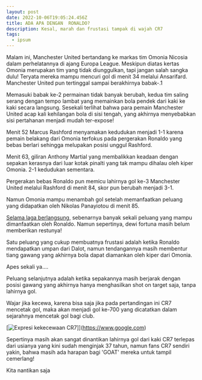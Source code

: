 ```yaml
---
layout: post
date: 2022-10-06T19:05:24.456Z
title: ADA APA DENGAN  RONALDO?
description: Kesal, marah dan frustasi tampak di wajah CR7
tags:
  - ipsum
---
```

M﻿alam ini, Manchester United bertandang ke markas tim Omonia Nicosia dalam perhelatannya di ajang Europa League. Meskipun diatas kertas Omonia merupakan tim yang tidak diunggulkan, tapi jangan salah sangka dulu! Teryata mereka mampu mencuri gol di menit 34 melalui Ansarifard. Manchester United pun tertinggal sampai berakhirnya babak-.1

M﻿emasuki babak ke-2 permainan tidak banyak berubah, kedua tim saling serang dengan tempo lambat yang memainkan bola pendek dari kaki ke kaki secara langsung. Sesekali terlihat bahwa para pemain Manchester United acap kali kehilangan bola di sisi tengah, yang akhirnya menyebabkan sisi pertahanan menjadi mudah ter-expose!

M﻿enit 52 Marcus Rashford menyamakan kedudukan menjadi 1-1 karena pemain belakang dari Omonia terfokus pada pergerakan Ronaldo yang bebas berlari sehingga melupakan posisi unggul Rashford.

M﻿enit 63, giliran Anthony Martial yang membalikkan keadaan dengan sepakan kerasnya dari luar kotak pinalti yang tak mampu dihalau oleh kiper Omonia. 2-1 kedudukan sementara.

Pergerakan bebas Ronaldo pun memicu lahirnya gol ke-3 Manchester United melalui Rashford di menit 84, skor pun berubah menjadi 3-1. 

N﻿amun Omonia mampu menambah gol setelah memanfaatkan peluang yang didapatkan oleh Nikolas Panayiotou di menit 85.

[S﻿elama laga berlangsung](https://www.google.com), sebenarnya banyak sekali peluang yang mampu dimanfaatkan oleh Ronaldo. Namun sepertinya, dewi fortuna masih belum memberikan restunya!

S﻿atu peluang yang cukup membuatnya frustasi adalah ketika Ronaldo mendapatkan umpan dari Dalot, namun tendangannya masih membentur tiang gawang yang akhirnya bola dapat diamankan oleh kiper dari Omonia.

A﻿pes sekali ya....

P﻿eluang selanjutnya adalah ketika sepakannya masih berjarak dengan posisi gawang yang akhirnya hanya menghasilkan shot on target saja, tanpa lahirnya gol.

W﻿ajar jika kecewa, karena bisa saja jika pada pertandingan ini CR7 mencetak gol, maka akan menjadi gol ke-700 yang dicatatkan dalam sejarahnya mencetak gol bagi club.

[![Expresi kekecewaan CR7](/images/uploads/feaezjiagae7-_t.jpg "Ronaldo")]](https://www.google.com)

S﻿epertinya masih akan sangat dinantikan lahirnya gol dari kaki CR7 terlepas dari usianya yang kini sudah menginjak 37 tahun, namun fans CR7 sendiri yakin, bahwa masih ada harapan bagi 'GOAT' mereka untuk tampil cemerlang!

K﻿ita nantikan saja